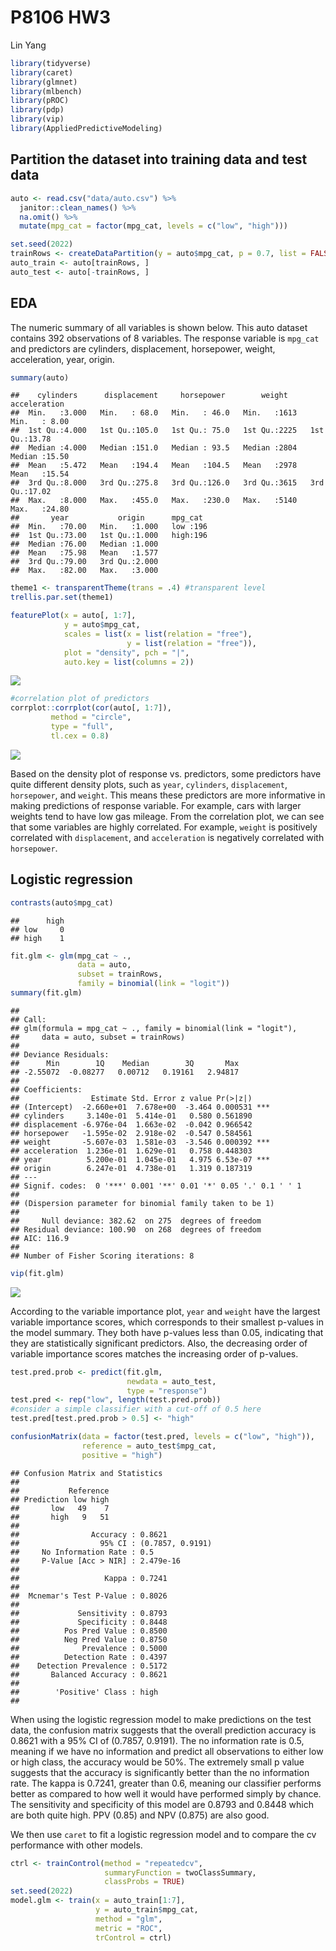P8106 HW3
================
Lin Yang

``` r
library(tidyverse)
library(caret)
library(glmnet)
library(mlbench)
library(pROC)
library(pdp)
library(vip)
library(AppliedPredictiveModeling)
```

## Partition the dataset into training data and test data

``` r
auto <- read.csv("data/auto.csv") %>% 
  janitor::clean_names() %>% 
  na.omit() %>% 
  mutate(mpg_cat = factor(mpg_cat, levels = c("low", "high")))

set.seed(2022)
trainRows <- createDataPartition(y = auto$mpg_cat, p = 0.7, list = FALSE)
auto_train <- auto[trainRows, ]
auto_test <- auto[-trainRows, ]
```

## EDA

The numeric summary of all variables is shown below. This auto dataset
contains 392 observations of 8 variables. The response variable is
`mpg_cat` and predictors are cylinders, displacement, horsepower,
weight, acceleration, year, origin.

``` r
summary(auto)
```

    ##    cylinders      displacement     horsepower        weight      acceleration  
    ##  Min.   :3.000   Min.   : 68.0   Min.   : 46.0   Min.   :1613   Min.   : 8.00  
    ##  1st Qu.:4.000   1st Qu.:105.0   1st Qu.: 75.0   1st Qu.:2225   1st Qu.:13.78  
    ##  Median :4.000   Median :151.0   Median : 93.5   Median :2804   Median :15.50  
    ##  Mean   :5.472   Mean   :194.4   Mean   :104.5   Mean   :2978   Mean   :15.54  
    ##  3rd Qu.:8.000   3rd Qu.:275.8   3rd Qu.:126.0   3rd Qu.:3615   3rd Qu.:17.02  
    ##  Max.   :8.000   Max.   :455.0   Max.   :230.0   Max.   :5140   Max.   :24.80  
    ##       year           origin      mpg_cat   
    ##  Min.   :70.00   Min.   :1.000   low :196  
    ##  1st Qu.:73.00   1st Qu.:1.000   high:196  
    ##  Median :76.00   Median :1.000             
    ##  Mean   :75.98   Mean   :1.577             
    ##  3rd Qu.:79.00   3rd Qu.:2.000             
    ##  Max.   :82.00   Max.   :3.000

``` r
theme1 <- transparentTheme(trans = .4) #transparent level
trellis.par.set(theme1)

featurePlot(x = auto[, 1:7], 
            y = auto$mpg_cat,
            scales = list(x = list(relation = "free"), 
                          y = list(relation = "free")),
            plot = "density", pch = "|", 
            auto.key = list(columns = 2))
```

![](p8106_hw3_ly2565_files/figure-gfm/unnamed-chunk-4-1.png)<!-- -->

``` r
#correlation plot of predictors
corrplot::corrplot(cor(auto[, 1:7]), 
         method = "circle", 
         type = "full",
         tl.cex = 0.8)
```

![](p8106_hw3_ly2565_files/figure-gfm/unnamed-chunk-4-2.png)<!-- -->

Based on the density plot of response vs. predictors, some predictors
have quite different density plots, such as `year`, `cylinders`,
`displacement`, `horsepower`, and `weight`. This means these predictors
are more informative in making predictions of response variable. For
example, cars with larger weights tend to have low gas mileage. From the
correlation plot, we can see that some variables are highly correlated.
For example, `weight` is positively correlated with `displacement`, and
`acceleration` is negatively correlated with `horsepower`.

## Logistic regression

``` r
contrasts(auto$mpg_cat)
```

    ##      high
    ## low     0
    ## high    1

``` r
fit.glm <- glm(mpg_cat ~ ., 
               data = auto, 
               subset = trainRows, 
               family = binomial(link = "logit"))
summary(fit.glm)
```

    ## 
    ## Call:
    ## glm(formula = mpg_cat ~ ., family = binomial(link = "logit"), 
    ##     data = auto, subset = trainRows)
    ## 
    ## Deviance Residuals: 
    ##      Min        1Q    Median        3Q       Max  
    ## -2.55072  -0.08277   0.00712   0.19161   2.94817  
    ## 
    ## Coefficients:
    ##                Estimate Std. Error z value Pr(>|z|)    
    ## (Intercept)  -2.660e+01  7.678e+00  -3.464 0.000531 ***
    ## cylinders     3.140e-01  5.414e-01   0.580 0.561890    
    ## displacement -6.976e-04  1.663e-02  -0.042 0.966542    
    ## horsepower   -1.595e-02  2.918e-02  -0.547 0.584561    
    ## weight       -5.607e-03  1.581e-03  -3.546 0.000392 ***
    ## acceleration  1.236e-01  1.629e-01   0.758 0.448303    
    ## year          5.200e-01  1.045e-01   4.975 6.53e-07 ***
    ## origin        6.247e-01  4.738e-01   1.319 0.187319    
    ## ---
    ## Signif. codes:  0 '***' 0.001 '**' 0.01 '*' 0.05 '.' 0.1 ' ' 1
    ## 
    ## (Dispersion parameter for binomial family taken to be 1)
    ## 
    ##     Null deviance: 382.62  on 275  degrees of freedom
    ## Residual deviance: 100.90  on 268  degrees of freedom
    ## AIC: 116.9
    ## 
    ## Number of Fisher Scoring iterations: 8

``` r
vip(fit.glm)
```

![](p8106_hw3_ly2565_files/figure-gfm/unnamed-chunk-5-1.png)<!-- -->

According to the variable importance plot, `year` and `weight` have the
largest variable importance scores, which corresponds to their smallest
p-values in the model summary. They both have p-values less than 0.05,
indicating that they are statistically significant predictors. Also, the
decreasing order of variable importance scores matches the increasing
order of p-values.

``` r
test.pred.prob <- predict(fit.glm, 
                          newdata = auto_test,
                          type = "response")
test.pred <- rep("low", length(test.pred.prob))
#consider a simple classifier with a cut-off of 0.5 here
test.pred[test.pred.prob > 0.5] <- "high"

confusionMatrix(data = factor(test.pred, levels = c("low", "high")),
                reference = auto_test$mpg_cat,
                positive = "high")
```

    ## Confusion Matrix and Statistics
    ## 
    ##           Reference
    ## Prediction low high
    ##       low   49    7
    ##       high   9   51
    ##                                           
    ##                Accuracy : 0.8621          
    ##                  95% CI : (0.7857, 0.9191)
    ##     No Information Rate : 0.5             
    ##     P-Value [Acc > NIR] : 2.479e-16       
    ##                                           
    ##                   Kappa : 0.7241          
    ##                                           
    ##  Mcnemar's Test P-Value : 0.8026          
    ##                                           
    ##             Sensitivity : 0.8793          
    ##             Specificity : 0.8448          
    ##          Pos Pred Value : 0.8500          
    ##          Neg Pred Value : 0.8750          
    ##              Prevalence : 0.5000          
    ##          Detection Rate : 0.4397          
    ##    Detection Prevalence : 0.5172          
    ##       Balanced Accuracy : 0.8621          
    ##                                           
    ##        'Positive' Class : high            
    ## 

When using the logistic regression model to make predictions on the test
data, the confusion matrix suggests that the overall prediction accuracy
is 0.8621 with a 95% CI of (0.7857, 0.9191). The no information rate is
0.5, meaning if we have no information and predict all observations to
either low or high class, the accuracy would be 50%. The extremely small
p value suggests that the accuracy is significantly better than the no
information rate. The kappa is 0.7241, greater than 0.6, meaning our
classifier performs better as compared to how well it would have
performed simply by chance. The sensitivity and specificity of this
model are 0.8793 and 0.8448 which are both quite high. PPV (0.85) and
NPV (0.875) are also good.

We then use `caret` to fit a logistic regression model and to compare
the cv performance with other models.

``` r
ctrl <- trainControl(method = "repeatedcv",
                     summaryFunction = twoClassSummary,
                     classProbs = TRUE)
set.seed(2022)
model.glm <- train(x = auto_train[1:7],
                   y = auto_train$mpg_cat,
                   method = "glm",
                   metric = "ROC",
                   trControl = ctrl)
```
